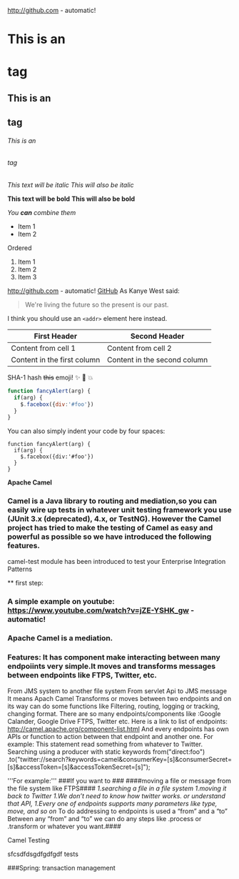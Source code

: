 
http://github.com - automatic!
# This is an <h1> tag
## This is an <h2> tag
###### This is an <h6> tag
*This text will be italic*
_This will also be italic_

**This text will be bold**
__This will also be bold__

_You **can** combine them_
* Item 1
* Item 2

Ordered
1. Item 1
1. Item 2
1. Item 3

http://github.com - automatic!
[GitHub](http://github.com)
As Kanye West said:

> We're living the future so
> the present is our past.

I think you should use an
`<addr>` element here instead.

First Header | Second Header
------------ | -------------
Content from cell 1 | Content from cell 2
Content in the first column | Content in the second column

SHA-1 hash
~~this~~
emoji! :sparkles: :camel: :boom:

```javascript
function fancyAlert(arg) {
  if(arg) {
    $.facebox({div:'#foo'})
  }
}
```

You can also simply indent your code by four spaces:

    function fancyAlert(arg) {
      if(arg) {
        $.facebox({div:'#foo'})
      }
    }
	
**Apache Camel** 
 ### Camel is a Java library to routing and mediation,so you can easily wire up tests in whatever unit testing framework you use (JUnit 3.x (deprecated), 4.x, or TestNG). However the Camel project has tried to make the testing of Camel as easy and powerful as possible so we have introduced the following features.
camel-test module has been introduced to test your Enterprise Integration Patterns 

** first step:

### A simple example on youtube:    https://www.youtube.com/watch?v=jZE-YSHK_gw  -automatic!
### Apache Camel is a mediation.
### Features: It has component make interacting between many endpoiints very simple.It moves and transforms messages between endpoints like FTPS, Twitter, etc.

From JMS system to another file system
From servlet Api to JMS message 
It means Apach Camel Transforms or moves between two endpoints and on its way can do  some functions like  Filtering, routing, logging or tracking, changing format.
There are so many endpoints/components like :Google Calander, Google Drive FTPS, Twitter etc.
Here is a link to list of endpoints:
http://camel.apache.org/component-list.html
And every endpoints has own APIs or function to action between that endpoint and another one.
For example: This statement read something from whatever  to Twitter.
Searching using a producer with static keywords
from("direct:foo")
  .to("twitter://search?keywords=camel&consumerKey=[s]&consumerSecret=[s]&accessToken=[s]&accessTokenSecret=[s]");
 
 
'''For example:'''
###If you want to ###
####moving a file or message from the file system like FTPS####
*1.searching a file in a file system
1.moving it back to Twitter 
1.We don’t need to know how twitter works. or understand that API, 
1.Every one of endpoints supports many parameters like type, move, and so on*
To do addressing to endpoints is used a “from” and a “to”
Between any “from”  and “to” we can do any steps like .process or .transform or whatever you want.####

Camel Testing

sfcsdfdsgdfgdfgdf  tests

###Spring: transaction management

